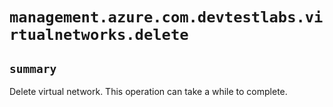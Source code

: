 # `management.azure.com.devtestlabs.virtualnetworks.delete`

## `summary`
Delete virtual network. This operation can take a while to complete.


